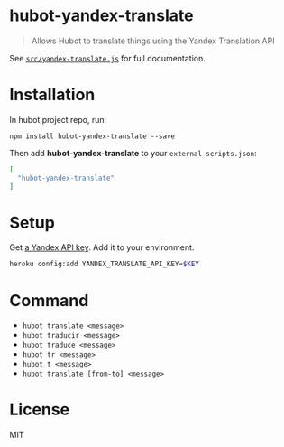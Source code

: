 # hubot-yandex-translate

> Allows Hubot to translate things using the Yandex Translation API

See [`src/yandex-translate.js`](src/yandex-translate.js) for full documentation.

# Installation

In hubot project repo, run:

```shell
npm install hubot-yandex-translate --save
```

Then add **hubot-yandex-translate** to your `external-scripts.json`:

```json
[
  "hubot-yandex-translate"
]
```

# Setup

Get [a Yandex API key][1]. Add it to your environment.

```bash
heroku config:add YANDEX_TRANSLATE_API_KEY=$KEY
```

# Command

- `hubot translate <message>`
- `hubot traducir <message>`
- `hubot traduce <message>`
- `hubot tr <message>`
- `hubot t <message>`
- `hubot translate [from-to] <message>`

# License

MIT

[1]: https://tech.yandex.com/key/form.xml?service=trnsl
